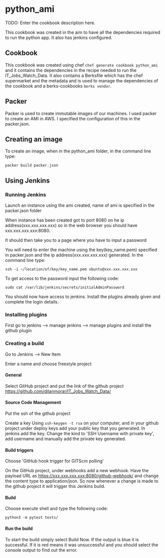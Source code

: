 # python_ami

TODO: Enter the cookbook description here.

This cookbook was created in the aim to have all the dependencies required to run the python app. It also has jenkins configured.

## Cookbook
This cookbook was created using chef `chef generate cookbook python_ami` and it contains the dependencies in the recipe needed to run the IT_Jobs_Watch_Data. It also contains a Berksfile which has the chef supermarket and the metadata and is used to manage the dependencies of the cookbook and a berks-cookbooks `berks vendor`.

## Packer
Packer is used to create immutable images of our machines. I used packer to create an AMI in AWS. I specified the configuration of this in the packer.json.

## Creating an image

To create an image, when in the python_ami folder, in the command line type:
```
packer build packer.json
```

## Using Jenkins

### Running Jenkins

Launch an instance using the ami created, name of ami is specified in the packer.json folder

When instance has been created got to port 8080 on he ip address(xxx.xxx.xxx.xxx) so in the web browser you should have xxx.xxx.xxx.xxx:8080.

It should then take you to a page where you have to input a password

You will need to enter the machine using the key(key_name.pem) specified in packer.json and the ip address(xxx.xxx.xxx.xxx) generated. In the command line type:
```
ssh -i ~/location/of/key/key_name.pem ubuntu@xxx.xxx.xxx.xxx
```

To get access to the password input the following code:
```
sudo cat /var/lib/jenkins/secrets/initialAdminPassword
```

You should now have access to jenkins. Install the plugins already given and complete the login details.

### Installing plugins

First go to jenkins --> manage jenkins --> manage plugins and install the github plugin

### Creating a build

Go to Jenkins --> New Item

Enter a name and choose freestyle project

#### General

Select GitHub project and put the link of the github project https://github.com/dilanmorar/IT_Jobs_Watch_Data/

#### Source Code Management

Put the ssh of the github project

Create a key Using `ssh-keygen -t rsa` on your computer, and in your github project under deploy keys add your public key that you generated. In jenkins add the key. Change the kind to 'SSH Username with private key', add username and manually add the private key generated.

#### Build triggers

Choose 'GitHub hook trigger for GITScm polling'

On the GitHub project, under webhooks add a new webhook. Have the payload URL as https://xxx.xxx.xxx.xxx:8080/github-webhook/ and change the content type to application/json. So now whenever a change is made to the github project it will trigger this Jenkins build.

#### Build

Choose execute shell and type the following code:
```
python3 -m pytest tests/
```

#### Run the build

To start the build simply select  Build Now. If the output is blue it is successful. If it is red means it was unsuccessful and you should select the console output to find out the error.
